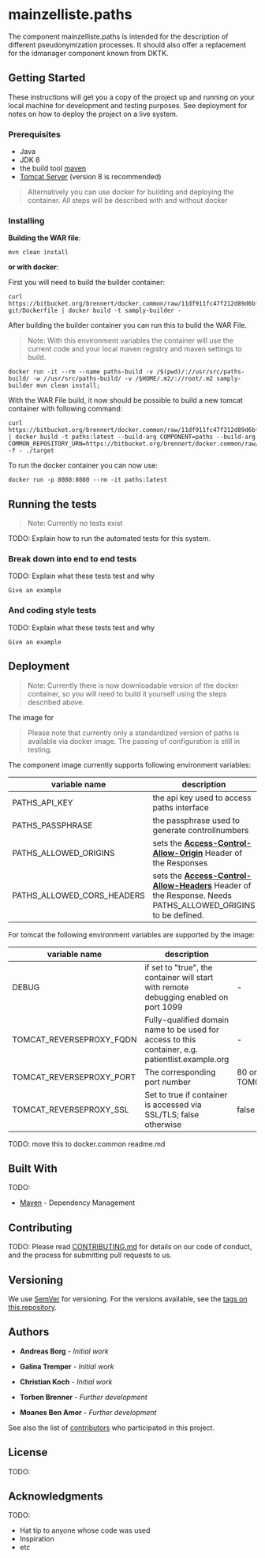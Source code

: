 # mainzelliste.paths

The component mainzelliste.paths is intended for the description of different pseudonymization processes. It should also offer a replacement for the idmanager component known from DKTK. 

## Getting Started

These instructions will get you a copy of the project up and running on your local machine for development and testing purposes. See deployment for notes on how to deploy the project on a live system.

### Prerequisites

- Java
- JDK 8
- the build tool [maven](https://maven.apache.org/)
- [Tomcat Server](https://tomcat.apache.org/) (version 8 is recommended)

> Alternatively you can use docker for building and deploying the container. All steps will be described with and without docker

### Installing

**Building the WAR file**:
```shell script
mvn clean install
```
**or with docker**:

First you will need to build the builder container:
```shell script
curl https://bitbucket.org/brennert/docker.common/raw/11df911fc47f212d89d6bf4ff92434cf3380fdbc/maven-git/Dockerfile | docker build -t samply-builder -
```

After building the builder container you can run this to build the WAR File.
> Note:
> With this environment variables the container will use the current code and your local maven registry and maven settings to build. 
```shell script
docker run -it --rm --name paths-build -v /$(pwd)/://usr/src/paths-build/ -w //usr/src/paths-build/ -v /$HOME/.m2/://root/.m2 samply-builder mvn clean install;
```

With the WAR File build, it now should be possible to build a new tomcat container with following command:
```shell script
curl https://bitbucket.org/brennert/docker.common/raw/11df911fc47f212d89d6bf4ff92434cf3380fdbc/tomcat/Dockerfile | docker build -t paths:latest --build-arg COMPONENT=paths --build-arg COMMON_REPOSITORY_URN=https://bitbucket.org/brennert/docker.common/raw/11df911fc47f212d89d6bf4ff92434cf3380fdbc -f - ./target
```

To run the docker container you can now use:
```shell script
docker run -p 8080:8080 --rm -it paths:latest
```

## Running the tests

> Note: Currently no tests exist

TODO: Explain how to run the automated tests for this system. 

### Break down into end to end tests

TODO: Explain what these tests test and why

```
Give an example
```

### And coding style tests

TODO: Explain what these tests test and why

```
Give an example
```

## Deployment

> Note: Currently there is now downloadable version of the docker container, so you will need to build it yourself using the steps described above.

The image for 
> Please note that currently only a standardized version of paths is available via docker image. The passing of configuration is still in testing.

The component image currently supports following environment variables:

|variable name|description|default value|
|-------------|-----------|-------------|
|PATHS_API_KEY|the api key used to access paths interface|PATHS_API_KEY|
|PATHS_PASSPHRASE|the passphrase used to generate controllnumbers|PATHS_PASSPHRASE|
|PATHS_ALLOWED_ORIGINS|sets the [**Access-Control-Allow-Origin**](https://developer.mozilla.org/en-US/docs/Web/HTTP/Headers/Access-Control-Allow-Origin) Header of the Responses|-|
|PATHS_ALLOWED_CORS_HEADERS|sets the [**Access-Control-Allow-Headers**](https://developer.mozilla.org/en-US/docs/Web/HTTP/Headers/Access-Control-Allow-Headers) Header of the Response. Needs PATHS_ALLOWED_ORIGINS to be defined.|-|

For tomcat the following environment variables are supported by the image:

|variable name|description|default value|
|-------------|-----------|-------------|
|DEBUG|if set to "true", the container will start with remote debugging enabled on port 1099| - |
|TOMCAT_REVERSEPROXY_FQDN|Fully-qualified domain name to be used for access to this container, e.g. patientlist.example.org|-|
|TOMCAT_REVERSEPROXY_PORT|The corresponding port number|80 or 443 according to TOMCAT_REVERSEPROXY_SSL|
|TOMCAT_REVERSEPROXY_SSL|Set to true if container is accessed via SSL/TLS; false otherwise|false|

TODO: move this to docker.common readme.md 

## Built With

TODO: 
* [Maven](https://maven.apache.org/) - Dependency Management

## Contributing

TODO: 
Please read [CONTRIBUTING.md](https://gist.github.com/PurpleBooth/b24679402957c63ec426) for details on our code of conduct, and the process for submitting pull requests to us.

## Versioning

We use [SemVer](http://semver.org/) for versioning. For the versions available, see the [tags on this repository](https://github.com/your/project/tags). 

## Authors

* **Andreas Borg** - *Initial work*
* **Galina Tremper** - *Initial work*
* **Christian Koch** - *Initial work*

* **Torben Brenner** - *Further development*
* **Moanes Ben Amor** - *Further development*

See also the list of [contributors](TODO) who participated in this project.

## License

TODO: 

## Acknowledgments

TODO:
* Hat tip to anyone whose code was used
* Inspiration
* etc
